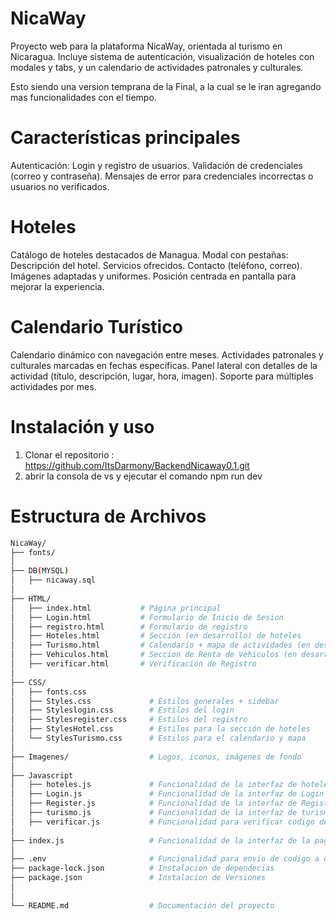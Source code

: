 # NicaWay #

Proyecto web para la plataforma NicaWay, orientada al turismo en Nicaragua.
Incluye sistema de autenticación, visualización de hoteles con modales y tabs, y un calendario de actividades patronales y culturales.

Esto siendo una version temprana de la Final, a la cual se le iran agregando mas funcionalidades con el tiempo.

# Características principales #
Autenticación:
Login y registro de usuarios.
Validación de credenciales (correo y contraseña).
Mensajes de error para credenciales incorrectas o usuarios no verificados.

# Hoteles #
Catálogo de hoteles destacados de Managua.
Modal con pestañas:
Descripción del hotel.
Servicios ofrecidos.
Contacto (teléfono, correo).
Imágenes adaptadas y uniformes.
Posición centrada en pantalla para mejorar la experiencia.

# Calendario Turístico #
Calendario dinámico con navegación entre meses.
Actividades patronales y culturales marcadas en fechas específicas.
Panel lateral con detalles de la actividad (título, descripción, lugar, hora, imagen).
Soporte para múltiples actividades por mes.

# Instalación y uso #
1. Clonar el repositorio : https://github.com/ItsDarmony/BackendNicaway0.1.git
2. abrir la consola de vs y ejecutar el comando npm run dev

# Estructura de Archivos #

```bash
NicaWay/
├── fonts/
│
├── DB(MYSQL)
│   ├── nicaway.sql
│
├── HTML/
│   ├── index.html           # Página principal
│   ├── Login.html           # Formulario de Inicio de Sesion
│   ├── registro.html        # Formulario de registro
│   ├── Hoteles.html         # Sección (en desarrollo) de hoteles
│   ├── Turismo.html         # Calendario + mapa de actividades (en desarrollo)
│   ├── Vehiculos.html       # Seccion de Renta de Vehiculos (en desarrollo)
│   ├── verificar.html       # Verificación de Registro
│
├── CSS/
│   ├── fonts.css
│   ├── Styles.css             # Estilos generales + sidebar
│   ├── Styleslogin.css        # Estilos del login
│   ├── Stylesregister.css     # Estilos del registro
│   ├── StylesHotel.css        # Estilos para la sección de hoteles
│   └── StylesTurismo.css      # Estilos para el calendario y mapa
│
├── Imagenes/                  # Logos, iconos, imágenes de fondo
│
├── Javascript
│   ├── hoteles.js             # Funcionalidad de la interfaz de hoteles
│   ├── Login.js               # Funcionalidad de la interfaz de Login
│   ├── Register.js            # Funcionalidad de la interfaz de Register
│   ├── turismo.js             # Funcionalidad de la interfaz de turismo
│   ├── verificar.js           # Funcionalidad para verificar codigo de autenticación
│
├── index.js                   # Funcionalidad de la interfaz de la pagina principal
│
├── .env                       # Funcionalidad para envio de codigo a direcciones de correos electronicos
├── package-lock.json          # Instalacion de dependecias
├── package.json               # Instalacion de Versiones 
│
│
└── README.md                  # Documentación del proyecto
